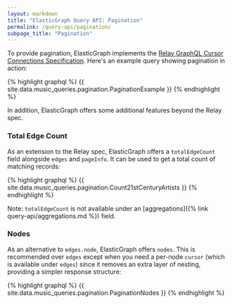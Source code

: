 ```yaml
---
layout: markdown
title: "ElasticGraph Query API: Pagination"
permalink: /query-api/pagination/
subpage_title: "Pagination"
---
```


To provide pagination, ElasticGraph implements the [Relay GraphQL Cursor Connections
Specification](https://relay.dev/graphql/connections.htm). Here's an example query showing
pagination in action:

{% highlight graphql %}
{{ site.data.music_queries.pagination.PaginationExample }}
{% endhighlight %}

In addition, ElasticGraph offers some additional features beyond the Relay spec.

### Total Edge Count

As an extension to the Relay spec, ElasticGraph offers a `totalEdgeCount` field alongside `edges` and `pageInfo`.
It can be used to get a total count of matching records:

{% highlight graphql %}
{{ site.data.music_queries.pagination.Count21stCenturyArtists }}
{% endhighlight %}

Note: `totalEdgeCount` is not available under an [aggregations]({% link query-api/aggregations.md %}) field.

### Nodes

As an alternative to `edges.node`, ElasticGraph offers `nodes`. This is recommended over `edges` except when you need
a per-node `cursor` (which is available under `edges`) since it removes an extra layer of nesting, providing a simpler
response structure:

{% highlight graphql %}
{{ site.data.music_queries.pagination.PaginationNodes }}
{% endhighlight %}
